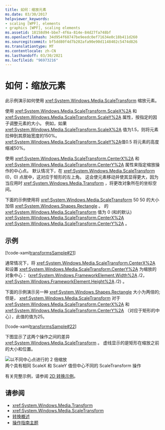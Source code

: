 ```yaml
---
title: 如何：缩放元素
ms.date: 03/30/2017
helpviewer_keywords:
- scaling [WPF], elements
- graphics [WPF], scaling elements
ms.assetid: 18158d94-bbe7-4f6a-814e-84d27fa748bf
ms.openlocfilehash: 34d954f68747be9eedc0ef71634e0c18b411d260
ms.sourcegitcommit: bf5dd80f4d7b202afa90e90d1148402c5474d826
ms.translationtype: MT
ms.contentlocale: zh-CN
ms.lasthandoff: 03/30/2021
ms.locfileid: "96973216"
---
```

# <a name="how-to-scale-an-element"></a>如何：缩放元素
此示例演示如何使用 <xref:System.Windows.Media.ScaleTransform> 缩放元素。  
  
 使用 <xref:System.Windows.Media.ScaleTransform.ScaleX%2A> 和 <xref:System.Windows.Media.ScaleTransform.ScaleY%2A> 属性，按指定的因子调整元素的大小。 例如，如果 <xref:System.Windows.Media.ScaleTransform.ScaleX%2A> 值为1.5，则将元素拉伸到其原始宽度的150%。 <xref:System.Windows.Media.ScaleTransform.ScaleY%2A>值0.5 将元素的高度缩减50%。  
  
 使用 <xref:System.Windows.Media.ScaleTransform.CenterX%2A> 和 <xref:System.Windows.Media.ScaleTransform.CenterY%2A> 属性来指定缩放操作的中心点。 默认情况下，在 <xref:System.Windows.Media.ScaleTransform> (0，0) 点居中，这对应于矩形的左上角。 这会使元素移动并使其显得更大，因为当应用时 <xref:System.Windows.Media.Transform> ，将更改对象所在的坐标空间。  
  
 下面的示例使用将 <xref:System.Windows.Media.ScaleTransform> 50 50 的大小加倍 <xref:System.Windows.Shapes.Rectangle> 。 的 <xref:System.Windows.Media.ScaleTransform> 值为 0 (和的默认) <xref:System.Windows.Media.ScaleTransform.CenterX%2A> <xref:System.Windows.Media.ScaleTransform.CenterY%2A> 。  
  
## <a name="example"></a>示例  
 [!code-xaml[transformsSample#21](~/samples/snippets/csharp/VS_Snippets_Wpf/transformsSample/CS/ScaleTransformExample.xaml#21)]  
  
 通常情况下，将 <xref:System.Windows.Media.ScaleTransform.CenterX%2A> 和设置 <xref:System.Windows.Media.ScaleTransform.CenterY%2A> 为缩放的对象中心： (<xref:System.Windows.FrameworkElement.Width%2A> /2， <xref:System.Windows.FrameworkElement.Height%2A> /2) 。  
  
 下面的示例演示另一种 <xref:System.Windows.Shapes.Rectangle> 大小为两倍的; 但是， <xref:System.Windows.Media.ScaleTransform> 对于 <xref:System.Windows.Media.ScaleTransform.CenterX%2A> 和 <xref:System.Windows.Media.ScaleTransform.CenterY%2A> （对应于矩形的中心），此值的值为25。  
  
 [!code-xaml[transformsSample#22](~/samples/snippets/csharp/VS_Snippets_Wpf/transformsSample/CS/ScaleTransformExample.xaml#22)]  
  
 下图显示了这两个操作之间的差异 <xref:System.Windows.Media.ScaleTransform> 。 虚线显示的是矩形在缩放之前的大小和位置。  
  
 ![以不同中心点进行的 2 倍缩放](./media/wcpsdk-graphicsmm-scalecenter.gif "wcpsdk_graphicsmm_scalecenter")  
两个具有相同 ScaleX 和 ScaleY 值但中心不同的 ScaleTransform 操作  
  
 有关完整示例，请参阅 [2D 转换示例](https://github.com/Microsoft/WPF-Samples/tree/master/Graphics/2DTransforms)。  
  
## <a name="see-also"></a>请参阅

- <xref:System.Windows.Media.Transform>
- <xref:System.Windows.Media.ScaleTransform>
- [转换概述](transforms-overview.md)
- [操作指南主题](transformations-how-to-topics.md)
